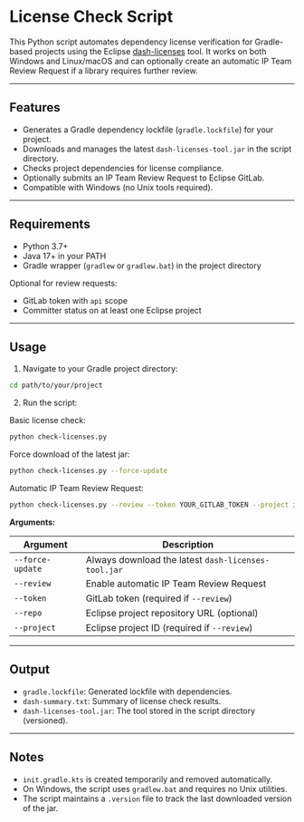 # License Check Script

This Python script automates dependency license verification for Gradle-based projects using the Eclipse [dash-licenses](https://github.com/eclipse-dash/dash-licenses) tool. It works on both Windows and Linux/macOS and can optionally create an automatic IP Team Review Request if a library requires further review.

---

## Features

- Generates a Gradle dependency lockfile (`gradle.lockfile`) for your project.
- Downloads and manages the latest `dash-licenses-tool.jar` in the script directory.
- Checks project dependencies for license compliance.
- Optionally submits an IP Team Review Request to Eclipse GitLab.
- Compatible with Windows (no Unix tools required).

---

## Requirements

- Python 3.7+
- Java 17+ in your PATH
- Gradle wrapper (`gradlew` or `gradlew.bat`) in the project directory

Optional for review requests:

- GitLab token with `api` scope
- Committer status on at least one Eclipse project

---

## Usage

1. Navigate to your Gradle project directory:

```bash
cd path/to/your/project
````

2. Run the script:

Basic license check:

```bash
python check-licenses.py
```

Force download of the latest jar:

```bash
python check-licenses.py --force-update
```

Automatic IP Team Review Request:

```bash
python check-licenses.py --review --token YOUR_GITLAB_TOKEN --project iot.eclipse --repo https://github.com/eclipse-keypop/keypop-service-java-lib
```

**Arguments:**

| Argument         | Description                                         |
| ---------------- | --------------------------------------------------- |
| `--force-update` | Always download the latest `dash-licenses-tool.jar` |
| `--review`       | Enable automatic IP Team Review Request             |
| `--token`        | GitLab token (required if `--review`)               |
| `--repo`         | Eclipse project repository URL (optional)           |
| `--project`      | Eclipse project ID (required if `--review`)         |

---

## Output

* `gradle.lockfile`: Generated lockfile with dependencies.
* `dash-summary.txt`: Summary of license check results.
* `dash-licenses-tool.jar`: The tool stored in the script directory (versioned).

---

## Notes

* `init.gradle.kts` is created temporarily and removed automatically.
* On Windows, the script uses `gradlew.bat` and requires no Unix utilities.
* The script maintains a `.version` file to track the last downloaded version of the jar.